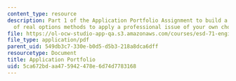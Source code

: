 ```yaml
---
content_type: resource
description: Part 1 of the Application Portfolio Assignment to build a suite of applications
  of real options methods to apply a professional issue of your own choosing.
file: https://ol-ocw-studio-app-qa.s3.amazonaws.com/courses/esd-71-engineering-systems-analysis-for-design-fall-2008/5ca672bdaa475942478e6d74d7783168_ap_assn1.pdf
file_type: application/pdf
parent_uid: 549db3c7-330e-b0d5-d5b3-218a8dca6dff
resourcetype: Document
title: Application Portfolio
uid: 5ca672bd-aa47-5942-478e-6d74d7783168
---
```

